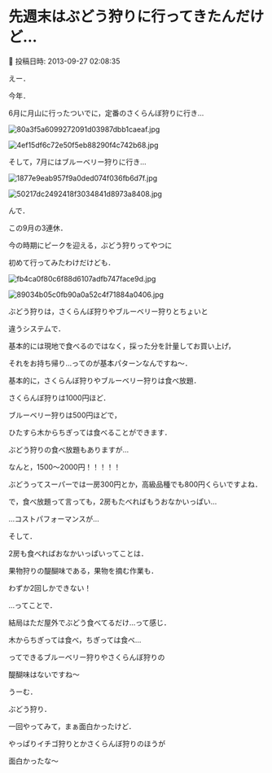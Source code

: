 # 先週末はぶどう狩りに行ってきたんだけど…

📅 投稿日時: 2013-09-27 02:08:35

えー．


今年．


6月に月山に行ったついでに，定番のさくらんぼ狩りに行き…




![80a3f5a6099272091d03987dbb1caeaf.jpg](images/80a3f5a6099272091d03987dbb1caeaf.jpg)









![4ef15df6c72e50f5eb88290f4c742b68.jpg](images/4ef15df6c72e50f5eb88290f4c742b68.jpg)







そして，7月にはブルーベリー狩りに行き…




![1877e9eab957f9a0ded074f036fb6d7f.jpg](images/1877e9eab957f9a0ded074f036fb6d7f.jpg)









![50217dc2492418f3034841d8973a8408.jpg](images/50217dc2492418f3034841d8973a8408.jpg)







んで．


この9月の3連休．


今の時期にピークを迎える，ぶどう狩りってやつに


初めて行ってみたわけだけども．




![fb4ca0f80c6f88d6107adfb747face9d.jpg](images/fb4ca0f80c6f88d6107adfb747face9d.jpg)






![89034b05c0fb90a0a52c4f71884a0406.jpg](images/89034b05c0fb90a0a52c4f71884a0406.jpg)







ぶどう狩りは，さくらんぼ狩りやブルーベリー狩りとちょいと


違うシステムで．


基本的には現地で食べるのではなく，採った分を計量してお買い上げ，


それをお持ち帰り…ってのが基本パターンなんですね～．





基本的に，さくらんぼ狩りやブルーベリー狩りは食べ放題．


さくらんぼ狩りは1000円ほど．


ブルーベリー狩りは500円ほどで，


ひたすら木からちぎっては食べることができます．





ぶどう狩りの食べ放題もありますが…


なんと，1500～2000円！！！！！


ぶどうってスーパーでは一房300円とか，高級品種でも800円くらいですよね．


で，食べ放題って言っても，2房もたべればもうおなかいっぱい…


…コストパフォーマンスが…





そして．


2房も食べればおなかいっぱいってことは．


果物狩りの醍醐味である，果物を摘む作業も．


わずか2回しかできない！


…ってことで．


結局はただ屋外でぶどう食べてるだけ…って感じ．





木からちぎっては食べ，ちぎっては食べ…


ってできるブルーベリー狩りやさくらんぼ狩りの


醍醐味はないですね～





うーむ．


ぶどう狩り．


一回やってみて，まぁ面白かったけど．





やっぱりイチゴ狩りとかさくらんぼ狩りのほうが


面白かったな～
